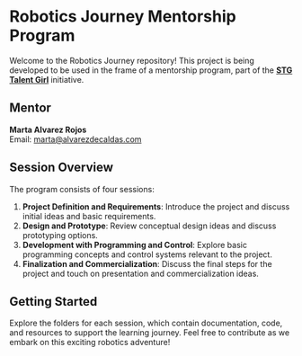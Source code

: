 # Robotics Journey Mentorship Program

Welcome to the Robotics Journey repository! This project is being developed to be used in the frame of a mentorship program, part of the **[STG Talent Girl](https://talent-girl.com/)** initiative.

## Mentor
**Marta Alvarez Rojos**  
Email: [marta@alvarezdecaldas.com](mailto:marta@alvarezdecaldas.com)

## Session Overview
The program consists of four sessions:
1. **Project Definition and Requirements**: Introduce the project and discuss initial ideas and basic requirements.
2. **Design and Prototype**: Review conceptual design ideas and discuss prototyping options.
3. **Development with Programming and Control**: Explore basic programming concepts and control systems relevant to the project.
4. **Finalization and Commercialization**: Discuss the final steps for the project and touch on presentation and commercialization ideas.


## Getting Started
Explore the folders for each session, which contain documentation, code, and resources to support the learning journey. Feel free to contribute as we embark on this exciting robotics adventure!
